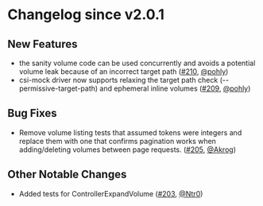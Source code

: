 # Changelog since v2.0.1

## New Features

- the sanity volume code can be used concurrently and avoids a potential volume leak because of an incorrect target path ([#210](https://github.com/kubernetes-csi/csi-test/pull/210), [@pohly](https://github.com/pohly))
- csi-mock driver now supports relaxing the target path check (--permissive-target-path) and ephemeral inline volumes ([#209](https://github.com/kubernetes-csi/csi-test/pull/209), [@pohly](https://github.com/pohly))


## Bug Fixes

- Remove volume listing tests that assumed tokens were integers and replace them with one that confirms pagination works when adding/deleting volumes between page requests.   ([#205](https://github.com/kubernetes-csi/csi-test/pull/205), [@Akrog](https://github.com/Akrog))


## Other Notable Changes

- Added tests for ControllerExpandVolume ([#203](https://github.com/kubernetes-csi/csi-test/pull/203), [@Ntr0](https://github.com/Ntr0))
